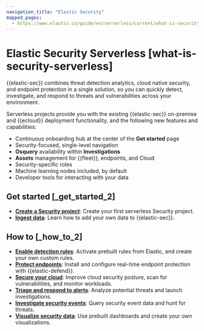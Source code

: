 ```yaml
---
navigation_title: "Elastic Security"
mapped_pages:
  - https://www.elastic.co/guide/en/serverless/current/what-is-security-serverless.html
---
```




# Elastic Security Serverless [what-is-security-serverless]


{{elastic-sec}} combines threat detection analytics, cloud native security, and endpoint protection in a single solution, so you can quickly detect, investigate, and respond to threats and vulnerabilities across your environment.

Serverless projects provide you with the existing {{elastic-sec}} on-premise and {{ecloud}} deployment functionality, and the following new features and capabilities:

* Continuous onboarding hub at the center of the **Get started** page
* Security-focused, single-level navigation
* **Osquery** availability within **Investigations**
* **Assets** management for {{fleet}}, endpoints, and Cloud
* Security-specific roles
* Machine learning nodes included, by default
* Developer tools for interacting with your data


## Get started [_get_started_2]

* [**Create a Security project**](get-started/create-security-project.md): Create your first serverless Security project.
* [**Ingest data**](get-started/ingest-data-to-elastic-security.md): Learn how to add your own data to {{elastic-sec}}.


## How to [_how_to_2]

* [**Enable detection rules**](detect-and-alert.md): Activate prebuilt rules from Elastic, and create your own custom rules.
* [**Protect endpoints**](configure-elastic-defend/install-elastic-defend.md): Install and configure real-time endpoint protection with {{elastic-defend}}.
* [**Secure your cloud**](cloud.md): Improve cloud security posture, scan for vulnerabilities, and monitor workloads.
* [**Triage and respond to alerts**](detect-and-alert/manage-detection-alerts.md): Analyze potential threats and launch investigations.
* [**Investigate security events**](investigate.md): Query security event data and hunt for threats.
* [**Visualize security data**](dashboards.md): Use prebuilt dashboards and create your own visualizations.
